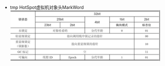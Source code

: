 - tmp
  HotSpot虚拟机对象头MarkWord
  ![32位虚拟机对象头MarkWord.png](../assets/截屏2022-06-02_下午9.11.26_1654175648260_0.png)